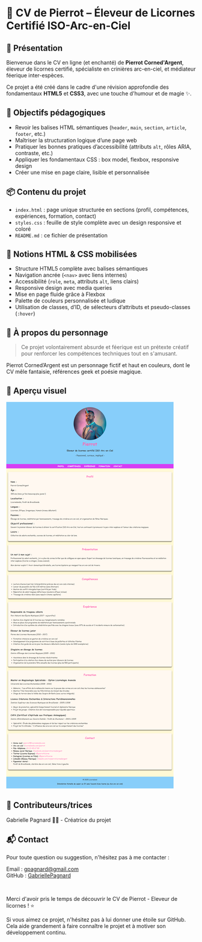 # 🦄 CV de Pierrot – Éleveur de Licornes Certifié ISO-Arc-en-Ciel

## 📜 Présentation

Bienvenue dans le CV en ligne (et enchanté) de **Pierrot Corned'Argent**, éleveur de licornes certifié, spécialiste en crinières arc-en-ciel, et médiateur féerique inter-espèces.

Ce projet a été créé dans le cadre d'une révision approfondie des fondamentaux **HTML5** et **CSS3**, avec une touche d'humour et de magie ✨.

## 🎯 Objectifs pédagogiques

- Revoir les balises HTML sémantiques (`header`, `main`, `section`, `article`, `footer`, etc.)
- Maîtriser la structuration logique d’une page web
- Pratiquer les bonnes pratiques d’accessibilité (attributs `alt`, rôles ARIA, contraste, etc.)
- Appliquer les fondamentaux CSS : box model, flexbox, responsive design
- Créer une mise en page claire, lisible et personnalisée

## 📦 Contenu du projet

- `index.html` : page unique structurée en sections (profil, compétences, expériences, formation, contact)
- `styles.css` : feuille de style complète avec un design responsive et coloré
- `README.md` : ce fichier de présentation

## 🧠 Notions HTML & CSS mobilisées

- Structure HTML5 complète avec balises sémantiques
- Navigation ancrée (`<nav>` avec liens internes)
- Accessibilité (`role`, `meta`, attributs `alt`, liens clairs)
- Responsive design avec media queries
- Mise en page fluide grâce à Flexbox
- Palette de couleurs personnalisée et ludique
- Utilisation de classes, d’ID, de sélecteurs d’attributs et pseudo-classes (`:hover`)

## 🧙 À propos du personnage

> Ce projet volontairement absurde et féerique est un prétexte créatif pour renforcer les compétences techniques tout en s'amusant.

Pierrot Corned’Argent est un personnage fictif et haut en couleurs, dont le CV mêle fantaisie, références geek et poésie magique.

## 📸 Aperçu visuel

![CV de Pierrot](images/cv_pierrot.png)

## 🤝 Contributeurs/trices

Gabrielle Pagnard 🧑‍💻 - Créatrice du projet


## 📬 Contact

Pour toute question ou suggestion, n'hésitez pas à me contacter :   

Email : gpagnard@gmail.com   
GitHub : [GabriellePagnard](https://github.com/GabriellePagnard)     

<br>


Merci d'avoir pris le temps de découvrir le CV de Pierrot - Eleveur de licornes ! ⭐ 

Si vous aimez ce projet, n'hésitez pas à lui donner une étoile sur GitHub. Cela aide grandement à faire connaître le projet et à motiver son développement continu.
